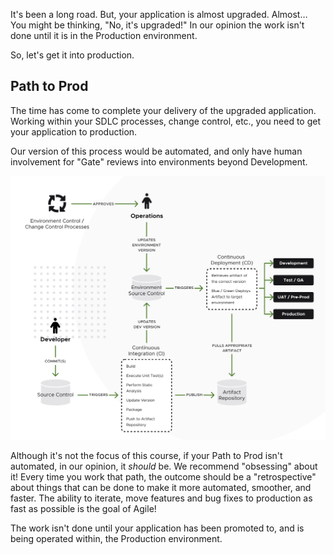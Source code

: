 It's been a long road. But, your application is almost upgraded. Almost… You might be thinking, "No, it's upgraded!" In our opinion the work isn't done until it is in the Production environment.

So, let's get it into production.

## Path to Prod

The time has come to complete your delivery of the upgraded application. Working within your SDLC processes, change control, etc., you need to get your application to production.

Our version of this process would be automated, and only have human involvement for "Gate" reviews into environments beyond Development.

![The Path to Prod](https://raw.githubusercontent.com/spring-academy/spring-academy-assets/main/courses/course-spring-boot-2-5-to-2-7-upgrade/path-to-prod.svg)

Although it's not the focus of this course, if your Path to Prod isn't automated, in our opinion, it _should_ be. We recommend "obsessing" about it! Every time you work that path, the outcome should be a "retrospective" about things that can be done to make it more automated, smoother, and faster. The ability to iterate, move features and bug fixes to production as fast as possible is the goal of Agile!

The work isn't done until your application has been promoted to, and is being operated within, the Production environment.
